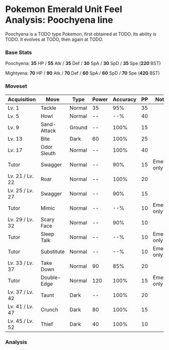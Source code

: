 # Pokemon Emerald Unit Feel Analysis: Poochyena line

Poochyena is a TODO type Pokemon, first obtained at TODO. Its ability is TODO. It evolves at TODO, then again at TODO.

### Base Stats

Poochyena: **35** HP / **55** Atk / **35** Def / **30** SpA / **30** SpD / **35** Spe (**220** BST)

Mightyena: **70** HP / **90** Atk / **70** Def / **60** SpA / **60** SpD / **70** Spe (**420** BST)

### Moveset

|Acquisition    |Move       |Type  |Power|Accuracy|PP |Notes                    |
|---            |---        |---   |---  |---     |---|---                      |
|Lv. 1          |Tackle     |Normal|35   |95%     |35 |                         |
|Lv. 5          |Howl       |Normal|--   |--%     |40 |                         |
|Lv. 9          |Sand-Attack|Ground|--   |100%    |15 |                         |
|Lv. 13         |Bite       |Dark  |60   |100%    |25 |                         |
|Lv. 17         |Odor Sleuth|Normal|--   |100%    |40 |                         |
|Tutor          |Swagger    |Normal|--   |90%     |15 |Emerald only             |
|Lv. 21 / Lv. 22|Roar       |Normal|--   |100%    |20 |                         |
|Lv. 25 / Lv. 27|Swagger    |Normal|--   |90%     |15 |                         |
|Tutor          |Mimic      |Normal|--   |--%     |10 |Emerald only             |
|Lv. 29 / Lv. 32|Scary Face |Normal|--   |90%     |10 |                         |
|Tutor          |Sleep Talk |Normal|--   |--%     |10 |Emerald only             |
|Tutor          |Substitute |Normal|--   |--%     |10 |Emerald only             |
|Lv. 33 / Lv. 37|Take Down  |Normal|90   |85%     |20 |                         |
|Tutor          |Double-Edge|Normal|120  |100%    |15 |Emerald only             |
|Lv. 37 / Lv. 42|Taunt      |Dark  |--   |100%    |20 |                         |
|Lv. 41 / Lv. 47|Crunch     |Dark  |80   |100%    |15 |                         |
|Lv. 45 / Lv. 52|Thief      |Dark  |40   |100%    |10 |                         |

### Analysis